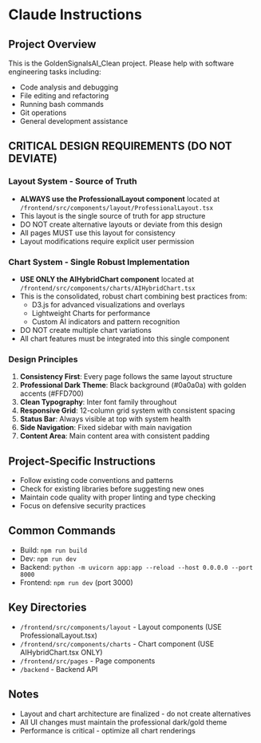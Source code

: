 # Claude Instructions

## Project Overview
This is the GoldenSignalsAI_Clean project. Please help with software engineering tasks including:
- Code analysis and debugging
- File editing and refactoring
- Running bash commands
- Git operations
- General development assistance

## CRITICAL DESIGN REQUIREMENTS (DO NOT DEVIATE)

### Layout System - Source of Truth
- **ALWAYS use the ProfessionalLayout component** located at `/frontend/src/components/layout/ProfessionalLayout.tsx`
- This layout is the single source of truth for app structure
- DO NOT create alternative layouts or deviate from this design
- All pages MUST use this layout for consistency
- Layout modifications require explicit user permission

### Chart System - Single Robust Implementation
- **USE ONLY the AIHybridChart component** located at `/frontend/src/components/charts/AIHybridChart.tsx`
- This is the consolidated, robust chart combining best practices from:
  - D3.js for advanced visualizations and overlays
  - Lightweight Charts for performance
  - Custom AI indicators and pattern recognition
- DO NOT create multiple chart variations
- All chart features must be integrated into this single component

### Design Principles
1. **Consistency First**: Every page follows the same layout structure
2. **Professional Dark Theme**: Black background (#0a0a0a) with golden accents (#FFD700)
3. **Clean Typography**: Inter font family throughout
4. **Responsive Grid**: 12-column grid system with consistent spacing
5. **Status Bar**: Always visible at top with system health
6. **Side Navigation**: Fixed sidebar with main navigation
7. **Content Area**: Main content area with consistent padding

## Project-Specific Instructions
- Follow existing code conventions and patterns
- Check for existing libraries before suggesting new ones
- Maintain code quality with proper linting and type checking
- Focus on defensive security practices

## Common Commands
- Build: `npm run build`
- Dev: `npm run dev`
- Backend: `python -m uvicorn app:app --reload --host 0.0.0.0 --port 8000`
- Frontend: `npm run dev` (port 3000)

## Key Directories
- `/frontend/src/components/layout` - Layout components (USE ProfessionalLayout.tsx)
- `/frontend/src/components/charts` - Chart component (USE AIHybridChart.tsx ONLY)
- `/frontend/src/pages` - Page components
- `/backend` - Backend API

## Notes
- Layout and chart architecture are finalized - do not create alternatives
- All UI changes must maintain the professional dark/gold theme
- Performance is critical - optimize all chart renderings